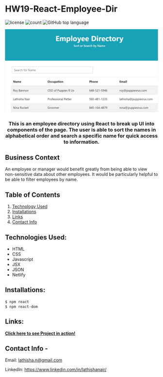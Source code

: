 # HW19-React-Employee-Dir
![license](https://img.shields.io/badge/license-ISC-GREEN)
![count](https://img.shields.io/github/languages/count/lnair1997/HW19-React-Employee-Dir)
![GitHub top language](https://img.shields.io/github/languages/top/lnair1997/HW19-React-Employee-Dir?style=plastic)
 
![Home Page Picture](./employee/images/employeeDir.JPG)
 
<center>
<h3>
This is an employee directory using React to break up UI into components of the page. The user is able to sort the names in alphabetical order and search a specific name for quick access to information.
</h3>
</center>

## Business Context

An employee or manager would benefit greatly from being able to view non-sensitive data about other employees. It would be particularly helpful to be able to filter employees by name.
 
## Table of Contents
1. [Technology Used](#technology-used)
2. [Installations](#installations)
3. [Links](#links)
4. [Contact Info](#contact-info)
 
## Technologies Used:
 
- HTML
- CSS
- Javascript
- JSX
- JSON
- Netlify

## Installations:
```
$ npm react
$ npm react-dom
```
 
## Links:
 
**[Click here to see Project in action!](https://employee-dir-19.netlify.app/)**
 
## Contact Info -
 
Email: <lathisha.n@gmail.com>

LinkedIn: <https://www.linkedin.com/in/lathishanair/>